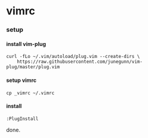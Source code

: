 # vimrc

### setup

#### install vim-plug
```
curl -fLo ~/.vim/autoload/plug.vim --create-dirs \
    https://raw.githubusercontent.com/junegunn/vim-plug/master/plug.vim
```
#### setup vimrc
```
cp _vimrc ~/.vimrc
```

#### install
```
:PlugInstall
```

done.
